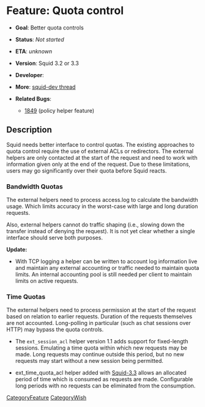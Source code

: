 # Feature: Quota control

  - **Goal**: Better quota controls

  - **Status**: *Not started*

  - **ETA**: *unknown*

  - **Version**: Squid 3.2 or 3.3

  - **Developer**:

  - **More**: [squid-dev
    thread](http://www.squid-cache.org/mail-archive/squid-dev/200902/0138.html)

  - **Related Bugs**:
    
      - [1849](https://bugs.squid-cache.org/show_bug.cgi?id=1849#)
        (policy helper feature)

## Description

Squid needs better interface to control quotas. The existing approaches
to quota control require the use of external ACLs or redirectors. The
external helpers are only contacted at the start of the request and need
to work with information given only at the end of the request. Due to
these limitations, users may go significantly over their quota before
Squid reacts.

### Bandwidth Quotas

The external helpers need to process access.log to calculate the
bandwidth usage. Which limits accuracy in the worst-case with large and
long duration requests.

Also, external helpers cannot do traffic shaping (i.e., slowing down the
transfer instead of denying the request). It is not yet clear whether a
single interface should serve both purposes.

**Update:**

  - With TCP logging a helper can be written to account log information
    live and maintain any external accounting or traffic needed to
    maintain quota limits. An internal accounting pool is still needed
    per client to maintain limits on active requests.

### Time Quotas

The external helpers need to process permission at the start of the
request based on relation to earlier requests. Duration of the requests
themselves are not accounted. Long-polling in particular (such as chat
sessions over HTTP) may bypass the quota controls.

  - The `ext_session_acl` helper version 1.1 adds support for
    fixed-length sessions. Emulating a time quota within which new
    requests may be made. Long requests may continue outside this
    period, but no new requests may start without a new session being
    permitted.

  - ext\_time\_quota\_acl helper added with
    [Squid-3.3](https://wiki.squid-cache.org/action/show/Features/Quota/Squid-3.3#)
    allows an allocated period of time which is consumed as requests are
    made. Configurable long periods with no requests can be eliminated
    from the consumption.

[CategoryFeature](https://wiki.squid-cache.org/action/show/Features/Quota/CategoryFeature#)
[CategoryWish](https://wiki.squid-cache.org/action/show/Features/Quota/CategoryWish#)
